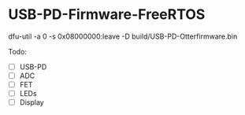 # USB-PD-Firmware-FreeRTOS

dfu-util -a 0 -s 0x08000000:leave -D build/USB-PD-Otterfirmware.bin

Todo:

 - [ ] USB-PD
 - [ ] ADC
 - [ ] FET
 - [ ] LEDs
 - [ ] Display
